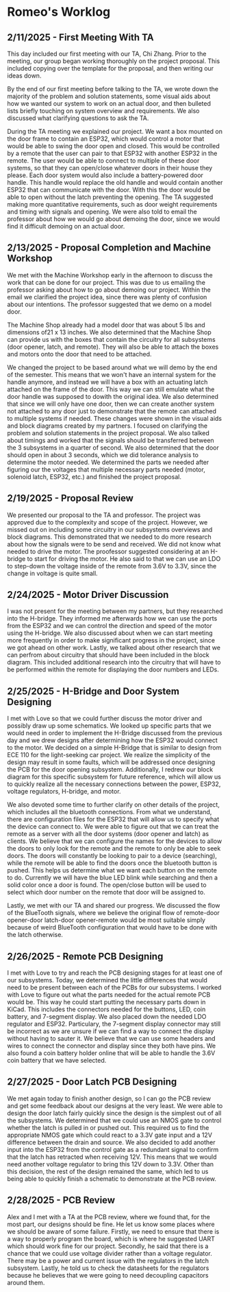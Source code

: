 # **Romeo's Worklog**
## 2/11/2025 - First Meeting With TA
This day included our first meeting with our TA, Chi Zhang. Prior to the meeting, our group began working thoroughly on the project proposal. This included copying over the template for the proposal, and then writing our ideas down.

By the end of our first meeting before talking to the TA, we wrote down the majority of the problem and solution statements, some visual aids about how we wanted our system to work on an actual door, and then bulleted lists briefly touching on system overview and requirements. We also discussed what clarifying questions to ask the TA.

During the TA meeting we explained our project. We want a box mounted on the door frame to contain an ESP32, which would control a motor that would be able to  swing the door open and closed. This would be controlled by a remote that the user can pair to that ESP32 with another ESP32 in the remote. The user would be able to connect to multiple of these door systems, so that they can open/close whatever doors in their house they please. Each door system would also include a battery-powered door handle. This handle would replace the old handle and would contain another ESP32 that can communicate with the door. With this the door would be able to open without the latch preventing the opening. The TA suggested making more quantitative requirements, such as door weight requirements and timing with signals and opening. We were also told to email the professor about how we would go about demoing the door, since we would find it difficult demoing on an actual door.

## 2/13/2025 - Proposal Completion and Machine Workshop
We met with the Machine Workshop early in the afternoon to discuss the work that can be done for our project. This was due to us emailing the professor asking about how to go about demoing our project. Within the email we clarified the project idea, since there was plenty of confusion about our intentions. The professor suggested that we demo on a model door.

The Machine Shop already had a model door that was about 5 lbs and dimensions of21 x 13 inches. We also determined that the Machine Shop can provide us with the boxes that contain the circuitry for all subsystems (door opener, latch, and remote). They will also be able to attach the boxes and motors onto the door that need to be attached.

We changed the project to be based around what we will demo by the end of the semester. This means that we won't have an internal system for the handle anymore, and instead we will have a box with an actuating latch attached on the frame of the door. This way we can still emulate what the door handle was supposed to dowith the original idea. We also determined that since we will only have one door, then we can create another system not attached to any door just to demonstrate that the remote can attached to multiple systems if needed. These changes were shown in the visual aids and block diagrams created by my partners. I focused on clarifying the problem and solution statements in the project proposal. We also talked about timings and worked that the signals should be transferred between the 3 subsystems in a quarter of second. We also determined that the door should open in about 3 seconds, which we did tolerance analysis to determine the motor needed. We determined the parts we needed after figuring our the voltages that multiple necessary parts needed (motor, solenoid latch, ESP32, etc.) and finished the project proposal.

## 2/19/2025 - Proposal Review
We presented our proposal to the TA and professor. The project was approved due to the complexity and scope of the project. However, we missed out on including some circuitry in our subsystems overviews and block diagrams. This demonstrated that we needed to do more research about how the signals were to be send and received. We did not know what needed to drive the motor. The proofessor suggested considering at an H-bridge to start for driving the motor. He also said to that we can use an LDO to step-down the voltage inside of the remote from 3.6V to 3.3V, since the change in voltage is quite small.

## 2/24/2025 - Motor Driver Discussion
I was not present for the meeting between my partners, but they researched into the H-bridge. They informed me afterwards how we can use the ports from the ESP32 and we can control the direction and speed of the motor using the H-bridge. We also discussed about when we can start meeting more frequently in order to make significant progress in the project, since we got ahead on other work. Lastly, we talked about other research that we can perfrom about circuitry that should have been included in the block diagram. This included additional research into the circuitry that will have to be performed within the remote for displaying the door numbers and LEDs.

## 2/25/2025 - H-Bridge and Door System Designing
I met with Love so that we could further discuss the motor driver and possibly draw up some schematics. We looked up specific parts that we would need in order to implement the H-Bridge discussed from the previous day and we drew designs after determining how the ESP32 would connect to the motor. We decided on a simple H-Bridge that is similar to design from ECE 110 for the light-seeking car project. We realize the simplicity of the design may result in some faults, which will be addressed once designing the PCB for the door opening subsystem. Additionally, I redrew our block diagram for this specific subsystem for future reference, which will allow us to quickly realize all the necessary connections between the power, ESP32, voltage regulators, H-bridge, and motor.

We also devoted some time to further clarify on other details of the project, which includes all the bluetooth connections. From what we understand, there are configuration files for the ESP32 that will allow us to specify what the device can connect to. We were able to figure out that we can treat the remote as a server with all the door systems (door opener and latch) as clients. We believe that we can configure the names for the devices to allow the doors to only look for the remote and the remote to only be able to seek doors. The doors will constantly be looking to pair to a device (searching), while the remote will be able to find the doors once the bluetooth button is pushed. This helps us determine what we want each button on the remote to do. Currently we will have the blue LED blink while searching and then a solid color once a door is found. The open/close button will be used to select which door number on the remote that door will be assigned to.

Lastly, we met with our TA and shared our progress. We discussed the flow of the BlueTooth signals, where we believe the original flow of remote-door opener-door latch-door opener-remote would be most suitable simply because of weird BlueTooth configuration that would have to be done with the latch otherwise.

## 2/26/2025 - Remote PCB Designing
I met with Love to try and reach the PCB designing stages for at least one of our subsystems. Today, we determined the little differences that would need to be present between each of the PCBs for our subsystems. I worked with Love to figure out what the parts needed for the actual remote PCB would be. This way he could start putting the necessary parts down in KiCad. This includes the connectors needed for the buttons, LED, coin battery, and 7-segment display. We also placed down the needed LDO regulator and ESP32. Particulary, the 7-segment display connector may still be incorrect as we are unsure if we can find a way to connect the display without having to sauter it. We believe that we can use some headers and wires to connect the connector and display since they both have pins. We also found a coin battery holder online that will be able to handle the 3.6V coin battery that we have selected.

## 2/27/2025 - Door Latch PCB Designing
We met again today to finish another design, so I can go the PCB review and get some feedback about our designs at the very least. We were able to design the door latch fairly quickly since the design is the simplest out of all the subsystems. We determined that we could use an NMOS gate to control whether the latch is pulled in or pushed out. This required us to find the appropriate NMOS gate which could react to a 3.3V gate input and a 12V difference between the drain and source. We also decided to add another input into the ESP32 from the control gate as a redundant signal to confirm that the latch has retracted when receiving 12V. This means that we would need another voltage regulator to bring this 12V down to 3.3V. Other than this decision, the rest of the design remained the same, which led to us being able to quickly finish a schematic to demonstrate at the PCB review.

## 2/28/2025 - PCB Review
Alex and I met with a TA at the PCB review, where we found that, for the most part, our designs should be fine. He let us know some places where we should be aware of some failure. Firstly, we need to ensure that there is a way to properly program the board, which is where he suggested UART which should work fine for our project. Secondly, he said that there is a chance that we could use voltage divider rather than a voltage regulator. There may be a power and current issue with the regulators in the latch subsystem. Lastly, he told us to check the datasheets for the regulators because he believes that we were going to need decoupling capacitors around them.
